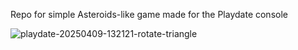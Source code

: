 Repo for simple Asteroids-like game made for the Playdate console


![playdate-20250409-132121-rotate-triangle](https://github.com/user-attachments/assets/6213e4b9-6bc4-4025-87f7-1979e6afbf86)
